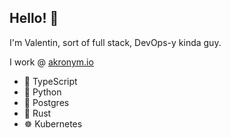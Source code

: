 ## Hello! 🫣

I'm Valentin, sort of full stack, DevOps-y kinda guy.

I work @ [akronym.io](https://akronym.io)

* 🔨 TypeScript
* 🐍 Python
* 🐘 Postgres
* 🦀 Rust
* ☸️ Kubernetes
